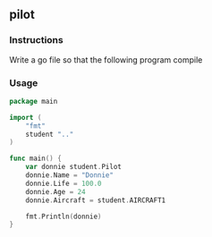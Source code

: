 ## pilot

### Instructions

Write a go file so that the following program compile

### Usage

```go
package main

import (
	"fmt"
	student ".."
)

func main() {
	var donnie student.Pilot
	donnie.Name = "Donnie"
	donnie.Life = 100.0
	donnie.Age = 24
	donnie.Aircraft = student.AIRCRAFT1

	fmt.Println(donnie)
}
```
